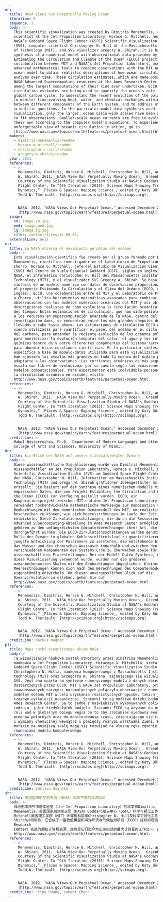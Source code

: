 ```yaml
---
en:
  title: NASA Views Our Perpetually Moving Ocean
  iteration: 9
  sequence: 1
  body: >-
    This scientific visualization was created by Dimitris Menemenlis, research
    scientist at the Jet Propulsion Laboratory, Horace G. Mitchell, head of
    NASA’s Goddard Space Flight Center (GSFC) Scientific Visualization Studio
    (SVS), computer scientist Christopher N. Hill of the Massachusetts Institute
    of Technology (MIT), and SVS visualizer Gregory W. Shirah. It is based on a
    synthesis of a numerical model with observational data provided by the
    Estimating the Circulation and Climate of the Ocean (ECCO) project. ECCO, a
    collaboration between MIT and NASA’s Jet Propulsion Laboratory, uses
    advanced mathematical tools to combine observations with the MIT numerical
    ocean model to obtain realistic descriptions of how ocean circulation
    evolves over time. These circulation estimates, which are made possible by
    NASA Advanced Supercomputing resources at the Ames Research Center, are
    among the largest computations of their kind ever undertaken. ECCO
    circulation estimates are being used to quantify the ocean’s role in the
    global carbon cycle, to understand the recent evolution of the polar oceans,
    to monitor time-evolving heat, water, and chemical exchanges within and
    between different components of the Earth system, and to address other
    scientific questions. In the particular model-data synthesis used for this
    visualization, only the larger, ocean basin-wide scales have been adjusted
    to fit observations. Smaller-scale ocean currents are free to evolve on
    their own according to the computer model's equations. To experience this
    unforgettable view of oceanic circulation in action, go to
    [http://www.nasa.gov/topics/earth/features/perpetual-ocean.html](http://www.nasa.gov/topics/earth/features/perpetual-ocean.html).
  makers:
    - dimitris-menemenlis/readme
    - horace-g-mitchell/readme
    - christopher-n-hill/readme
    - gregory-w-shirah/readme
  year: 2011
  references:
    - >-
      Menemenlis, Dimitris, Horace G. Mitchell, Christopher N. Hill, and Gregory
      W. Shirah. 2011. _NASA View Our Perpetually Moving Ocean_. Greenbelt, MD.
      Courtesy of the Scientific Visualization Studio at NASA's Goddard Space
      Flight Center. In “9th Iteration (2013): Science Maps Showing Trends and
      Dynamics,” _Places & Spaces: Mapping Science_, edited by Katy Börner and
      Todd N. Theriault. [http://scimaps.org](http://scimaps.org).


      NASA. 2012. "NASA Views Our Perpetual Ocean." Accessed December 2, 2013.
      [http://www.nasa.gov/topics/earth/features/perpetual-ocean.html](http://www.nasa.gov/topics/earth/features/perpetual-ocean.html).
  image:
    sm: image.sm.jpg
    med: image.med.jpg
    lg: image.lg.jpg
    tiles: content/tiles/it-09-01/
  externalLink: null
es:
  title: La NASA observa el movimiento perpétuo del océano
  body: >-
    Esta visualización científica fue creada por el grupo formado por Dimitris
    Manemenlis, científico investigador en el Laboratorio de Propulsión a
    Chorro, Horace G. Mitchell, jefe del Estudio de Visualización Científica
    (SVS) del Centro de Vuelo Espacial Goddard (GSFC, siglas en inglés) de la
    NASA, el informático Christopher N. Hill del Massachusetts Institute of
    Technology (MIT), y el visualizador SVS Gregory W. Shirah. Se basa en una
    síntesis de un modelo numérico con datos de observación proporcionados por
    el proyecto Estimando la Circulación y el Clima del Océano (ECCO, siglas en
    inglés). ECCO, una colaboración entre el MIT y el Laboratorio de Propulsión
    a Chorro, utiliza herramientas matemáticas avanzadas para combinar
    observaciones con los modelos numéricos oceánicos del MIT y así obtener
    descripciones realistas de cómo evoluciona la circulación oceánica a través
    del tiempo. Estas estimaciones de circulación, que han sido posibles gracias
    a los recursos en supercomputación avanzada de la NASA, dentro del centro de
    investigación Ames, se encuentran entre los más grandes cómputos de su tipo
    llevados a cabo hasta ahora. Las estimaciones de circulación ECCO están
    siendo utilizadas para cuantificar el papel del océano en el ciclo global
    del carbono, para entender la reciente evolución de los océanos polares,
    para monitorizar la evolución temporal del calor, el agua y los intercambios
    químicos dentro de y entre diferentes componentes del sistema terrestre, y
    para abordar otras cuestiones científicas. En la particular síntesis
    específica a base de modelo-datos utilizada para esta visualización, solo se
    han ajustado las escalas más grandes en toda la cuenca del océano para
    adaptarse a las observaciones. Las corrientes oceánicas de más pequeña
    escala son libres de evolucionar por su cuenta según las ecuaciones de los
    modelos computacionales. Para experimentar esta inolvidable perspectiva de
    la circulación oceánica en acción, visita:
    http://www.nasa.gov/topics/earth/features/perpetual-ocean.html.
  references:
    - >-
      Menemenlis, Dimitris, Horace G. Mitchell, Christopher N. Hill, and Gregory
      W. Shirah. 2011. _NASA View Our Perpetually Moving Ocean_. Greenbelt, MD.
      Courtesy of the Scientific Visualization Studio at NASA's Goddard Space
      Flight Center. In “9th Iteration (2013): Science Maps Showing Trends and
      Dynamics,” _Places & Spaces: Mapping Science_, edited by Katy Börner and
      Todd N. Theriault. [http://scimaps.org](http://scimaps.org).


      NASA. 2012. "NASA Views Our Perpetual Ocean." Accessed December 2, 2013.
      [http://www.nasa.gov/topics/earth/features/perpetual-ocean.html](http://www.nasa.gov/topics/earth/features/perpetual-ocean.html).
  creditLine: >-
    Mabel Basterrechea, Ph.D., Department of Modern Languages and Literatures,
    College of Arts and Sciences, University of Miami.
de:
  title: Ein Blick der NASA auf unsere ständig bewegten Ozeane
  body: >-
    Diese wissenschaftliche Visualisierung wurde von Dimitris Menemenlis,
    Wissenschaftler am Jet Propulsion Laboratory, Horace G. Mitchell, Leiter des
    Scientific Visualization Studio (SVS) am Goddard Space Flight Center (GSFC)
    der NASA, Christopher N. Hill, Informatiker am Massachusetts Institute of
    Technology (MIT) und Gregor W. Shirah grafischer Ideengestalter am SVS,
    erstellt. Sie basiert auf der Synthese eines numerischen Modells mit
    empirischen Daten, die vom Projekt Estimating the Circulation and Climate of
    the Ocean (ECCO) zur Verfügung gestellt wurden. ECCO, ein
    Kooperationsprojekt zwischen MIT und dem Jet Propulsion Laboratory der NASA,
    verwendet hochentwickelte mathematische Werkzeuge zur Kombination von
    Beobachtungen mit dem numerischen Ozeanmodell des MIT, um realistisch
    beschreiben zu können, wie sich Meeresströmungen im Laufe der Zeit
    entwickeln. Diese Zirkulationsschätzungen, die durch die Ressourcen des NASA
    Advanced Supercomputing-Abteilung im Ames Research Center ermöglicht werden,
    gehören zu den umfangreichsten Computerberechnungen ihrer Art, die je
    durchgeführt wurden. Die ECCO-Zirkulationsschätzungen werden genutzt, die
    Rolle der Ozeane im globalen Kohlenstoffkreislauf zu quantifizieren, die
    jüngste Entwicklung der Polarmeere zu verstehen, die entstehende Erwärmung,
    das Wasser und den chemischen Austausch innerhalb und zwischen den
    verschiedenen Komponenten des Systems Erde zu überwachen sowie für andere
    wissenschaftliche Fragestellungen. Bei der Modell-Daten-Synthese, die für
    diese Visualisierung verwendet wurde, wurden nur die größeren
    ozeanbeckenweiten Skalen mit den Beobachtungen abgeglichen. Kleinere
    Meeresströmungen können sich nach den Berechnungen des Computermodells
    eigenständig entwickeln. Um diesen unvergesslichen Blick auf die
    Ozeanzirkulation zu erleben, gehen Sie auf
    http://www.nasa.gov/topics/earth/features/perpetual-ocean.html.
  references:
    - >-
      Menemenlis, Dimitris, Horace G. Mitchell, Christopher N. Hill, and Gregory
      W. Shirah. 2011. _NASA View Our Perpetually Moving Ocean_. Greenbelt, MD.
      Courtesy of the Scientific Visualization Studio at NASA's Goddard Space
      Flight Center. In “9th Iteration (2013): Science Maps Showing Trends and
      Dynamics,” _Places & Spaces: Mapping Science_, edited by Katy Börner and
      Todd N. Theriault. [http://scimaps.org](http://scimaps.org).


      NASA. 2012. "NASA Views Our Perpetual Ocean." Accessed December 2, 2013.
      [http://www.nasa.gov/topics/earth/features/perpetual-ocean.html](http://www.nasa.gov/topics/earth/features/perpetual-ocean.html).
  creditLine: Markus Wagner
pl:
  title: Mapa ruchu oceanicznego okiem NASA
  body: >-
    Ta wizualizacja naukowa został stworzony przez Dimitrisa Menemenlisa,
    naukowca w Jet Propulsion Laboratory, Horacego G. Mitchella, szefa NASA
    Goddard Space Flight Center (GSFC) Scientific Visualization Studio (SVS),
    Christophera N. Hilla, naukowca komputerowego z Massachusetts Institute of
    technology (MIT) oraz Grzegorza W. Shiraha, zajmującego się wizualizacjami w
    SVS. Jest ona oparta na syntezie numerycznego modelu z danych obserwacyjnych
    dostarczonych przez ECCO. MIT i NASA Jet Propulsion Laboratory, przy użyciu
    zaawansowanych narzędzi matematycznych połączyła obserwacje z numerycznym
    modelem oceanu MIT w celu uzyskania realistycznych opisów, takich jak zmiany
    czasowe cyrkulacji oceanicznej. Szacunki te są możliwe dzięki badanią NASA w
    Ames Research Center. Są to jedne z największych wykonywanych obliczeń tego
    rodzaju, jakie kiedykolwiek podjęto. Szacunki ECCO są używane do oszacowania
    roli wód w globalnym obiegu węgla po to aby zrozumieć niedawną ewolucję
    oceanów polarnych oraz do monitorowania czasu, zmieniającego się ciepła wody
    i wymiany chemicznej wewnątrz i pomiędzy różnymi warstwami Ziemi. Prądy
    morskie na mniejszą skalę mogą się rozwijać na własną rękę zgodnie z
    równaniami modelu komputerowego.
  references:
    - >-
      Menemenlis, Dimitris, Horace G. Mitchell, Christopher N. Hill, and Gregory
      W. Shirah. 2011. _NASA View Our Perpetually Moving Ocean_. Greenbelt, MD.
      Courtesy of the Scientific Visualization Studio at NASA's Goddard Space
      Flight Center. In “9th Iteration (2013): Science Maps Showing Trends and
      Dynamics,” _Places & Spaces: Mapping Science_, edited by Katy Börner and
      Todd N. Theriault. [http://scimaps.org](http://scimaps.org).


      NASA. 2012. "NASA Views Our Perpetual Ocean." Accessed December 2, 2013.
      [http://www.nasa.gov/topics/earth/features/perpetual-ocean.html](http://www.nasa.gov/topics/earth/features/perpetual-ocean.html).
  creditLine: Veslava Osinska
zh:
  title: 美国国家航空航天局（NASA）观测不息的洋流运动
  body: >-
    该地图由喷气推进实验室（the Jet Propulsion Laboratory）的科学家Dimitris
    Menemenlis、美国国家航空航天局（NASA）Goddard航天中心（GSFC）科学可视化工作室（SVS）负责人Horace G.
    Mitchell麻省理工学院（MIT）计算机科学家Christopher N. Hill及科学可视化工作室（SVS）可视化专家Gregory W.
    Shirah共同制作。它合成了一套数值模型和海洋环流与气候估测项目（ECCO）提供的观测数据。ECCO是MIT和NASA喷气推进实验室的一个合作项目，旨在运用先进的数学工具将观测数据与MIT数字海洋模型相结合，来还原现实中海洋环流随时间的变化情况。这些环流估测的实现得益于NASA艾姆斯研究中心（Ames
    Research
    Center）先进的超级计算机资源，这也是它们迄今为止承担过的最大计算量的工作之一。ECCO项目的洋流估测正被用于量化分析海洋在全球碳循环中所扮演的角色，了解近期极地海洋的演化，监测地球系统不同组成部分或组成部分之间热量、水和化学交换随着时间的变化情况，并且可以处理其它科学问题。在这个由特定的模型-数据组合构建的图谱中，只有那些大规模海盆尺度的内容需要相应的调整以便于观察，而小规模洋流的自由演化则可依赖于计算机模型的算法来自主实现。为了切实感受洋流的难忘景象，请访问
    http://www.nasa.gov/topics/earth/features/perpetual-ocean.html.
  references:
    - >-
      Menemenlis, Dimitris, Horace G. Mitchell, Christopher N. Hill, and Gregory
      W. Shirah. 2011. _NASA View Our Perpetually Moving Ocean_. Greenbelt, MD.
      Courtesy of the Scientific Visualization Studio at NASA's Goddard Space
      Flight Center. In “9th Iteration (2013): Science Maps Showing Trends and
      Dynamics,” _Places & Spaces: Mapping Science_, edited by Katy Börner and
      Todd N. Theriault. [http://scimaps.org](http://scimaps.org).


      NASA. 2012. "NASA Views Our Perpetual Ocean." Accessed December 2, 2013.
      [http://www.nasa.gov/topics/earth/features/perpetual-ocean.html](http://www.nasa.gov/topics/earth/features/perpetual-ocean.html).
  creditLine: 'Ying Huang, Yunwei Chen'
---
```

